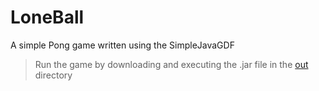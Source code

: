 # LoneBall
A simple Pong game written using the SimpleJavaGDF

> Run the game by downloading and executing the .jar file in the [out](https://github.com/sazid/LoneBall/tree/master/out) directory
